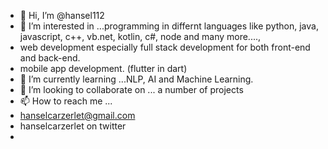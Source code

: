 - 👋 Hi, I’m @hansel112
- 👀 I’m interested in ...programming in differnt languages like python, java, javascript, c++, vb.net, kotlin, c#, node and many more....,
-  web development especially full stack development for both front-end and back-end.
-  mobile app development. (flutter in dart)
- 🌱 I’m currently learning ...NLP, AI and Machine Learning.
- 💞️ I’m looking to collaborate on ... a number of projects
- 📫 How to reach me ...
- hanselcarzerlet@gmail.com
- hanselcarzerlet on twitter
- 

<!---
hansel112/hansel112 is a ✨ special ✨ repository because its `README.md` (this file) appears on your GitHub profile.
You can click the Preview link to take a look at your changes.
--->
